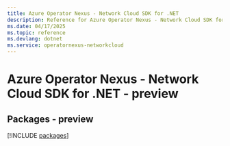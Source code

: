 ```yaml
---
title: Azure Operator Nexus - Network Cloud SDK for .NET
description: Reference for Azure Operator Nexus - Network Cloud SDK for .NET
ms.date: 04/17/2025
ms.topic: reference
ms.devlang: dotnet
ms.service: operatornexus-networkcloud
---
```

# Azure Operator Nexus - Network Cloud SDK for .NET - preview
## Packages - preview
[!INCLUDE [packages](operator-nexus---network-cloud-index.md)]